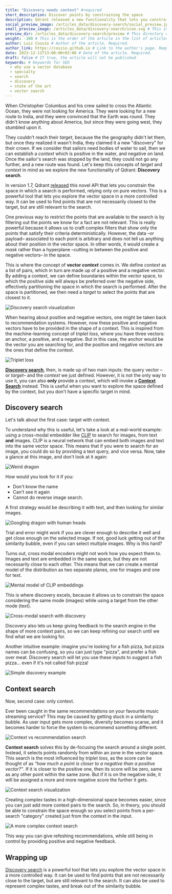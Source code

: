 ```yaml
---
title: "Discovery needs context" #required
short_description: Discover points by constraining the space
description: Qdrant released a new functionality that lets you constrain the space in which a search is performed, relying only pure vectors #required
social_preview_image: /articles_data/discovery-search/social_preview.jpg # This image will be used in social media previews, should be 1200x630px. Required.
small_preview_image: /articles_data/discovery-search/icon.svg # This image will be used in the list of articles at the footer, should be 40x40px
preview_dir: /articles_data/discovery-search/preview # This directory contains images that will be used in the article preview. They can be generated from one image. Read more below. Required.
weight: -100 # This is the order of the article in the list of articles at the footer. The lower the number, the higher the article will be in the list.
author: Luis Cossío # Author of the article. Required.
author_link: https://coszio.github.io # Link to the author's page. Required.
date: 2023-12-11T13:00:00+03:00 # Date of the article. Required.
draft: false # If true, the article will not be published
keywords: # Keywords for SEO
  - why use a vector database
  - specialty
  - search
  - discovery
  - state of the art
  - vector search
---
```


When Christopher Columbus and his crew sailed to cross the Atlantic Ocean, they were not looking for America. They were looking for a new route to India, and they were convinced that the Earth was round. They didn't know anything about America, but since they were going west, they stumbled upon it.

They couldn't reach their _target_, because the the geography didn't let them, but once they realized it wasn't India, they claimed it a new "discovery" for their crown. If we consider that sailors need bodies of water to sail, then we can establish a _context_ which is positive in the water, and negative on land. Once the sailor's search was stopped by the land, they could not go any further, and a new route was found. Let's keep this concepts of _target_ and _context_ in mind as we explore the new functionality of Qdrant: __Discovery search__.

In version 1.7, Qdrant [released](/articles/qdrant-1.7.x/) this novel API that lets you constrain the space in which a search is performed, relying only on pure vectors. This is a powerful tool that lets you explore the vector space in a more controlled way. It can be used to find points that are not necessarily closest to the target, but are still relevant to the search.

One previous way to restrict the points that are available to the search is by filtering out the points we know for a fact are not relevant. This is really powerful because it allows us to craft complex filters that show only the points that satisfy their criteria deterministically. However, the data –or payload– associated to each point is arbitrary and does not tell us anything about their position in the vector space. In other words, it would create a _mask_ rather than a hyperplane –cutting in between the positive and negative vectors– in the space.

This is where the concept of __vector _context___ comes in. We define _context_ as a list of pairs, which in turn are made up of a positive and a negative vector. By adding a context, we can define boundaries within the vector space, to which the positive side will always be preferred over the negative side, effectively partitioning the space in which the search is performed. After the space is partitioned, we then need a _target_ to select the points that are closest to it.

![Discovery search visualization](/articles_data/discovery-search/discovery-search.png)

When hearing about positive and negative vectors, one might be taken back to recommendation systems. However, now these positive and negative vectors have to be provided in the shape of a context. This is inspired from the machine-learning concept of _triplet loss_, where you have three vectors: an anchor, a positive, and a negative. But in this case, the anchor would be the vector you are searching for, and the positive and negative vectors are the ones that define the context.

![Triplet loss](/articles_data/discovery-search/triplet-loss.png)

[__Discovery search__](#discovery-search), then, is made up of two main inputs: the query vector –or _target_– and the _context_ we just defined. However, it is not the only way to use it, you can also __only__ provide a context, which will invoke a [__Context Search__](#context-search) instead. This is useful when you want to explore the space defined by the context, but you don't have a specific target in mind.

## Discovery search

Let's talk about the first case: target with context.

To understand why this is useful, let's take a look at a real-world example: using a cross-modal embedder like [CLIP](https://openai.com/blog/clip/) to search for images, from text __and__ images.
CLIP is a neural network that can embed both images and text into the same vector space. This means that if you were to search for an image, you could do so by providing a text query, and vice versa. Now, take a glance at this image, and don't look at it again:

![Weird dragon](/articles_data/discovery-search/weird-dragon.png)

How would you look for it if you:

- Don't know the name
- Can't see it again
- Cannot do reverse image search.

A first strategy would be describing it with text, and then looking for similar images.

![Googling dragon with human heads](/articles_data/discovery-search/googling-weird-dragon.png)

Trial and error might work if you are clever enough to describe it well and get close enough on the selected image. If not, good luck getting out of the similarity bubble, even if you can select multiple images. Why is this hard?

Turns out, cross modal encoders might not work how you expect them to. Images and text are embedded in the same space, but they are not necessarily close to each other. This means that we can create a mental model of the distribution as two separate planes, one for images and one for text.

![Mental model of CLIP embeddings](/articles_data/discovery-search/clip-mental-model.png)

This is where discovery excels, because it allows us to constrain the space considering the same mode (images) while using a target from the other mode (text).

![Cross-modal search with discovery](/articles_data/discovery-search/clip-discovery.png)

Discovery also lets us keep giving feedback to the search engine in the shape of more context pairs, so we can keep refining our search until we find what we are looking for.

Another intuitive example: imagine you're looking for a fish pizza, but pizza names can be confusing, so you can just type "pizza", and prefer a fish over meat. Discovery search will let you use these inputs to suggest a fish pizza... even if it's not called fish pizza!

![Simple discovery example](/articles_data/discovery-search/discovery-example-with-images.png)

## Context search

Now, second case: only context.

Ever been caught in the same recommendations on your favourite music streaming service? This may be caused by getting stuck in a similarity bubble. As user input gets more complex, diversity becomes scarse, and it becomes harder to force the system to recommend something different.

![Context vs recommendation search](/articles_data/discovery-search/context-vs-recommendation.png)

__Context search__ solves this by de-focusing the search around a single point. Instead, it selects points randomly from within an zone in the vector space. This search is the most influenced by _triplet loss_, as the score can be thought of as _"how much a point is closer to a negative than a positive vector?"_. If it is closer to the positive one, then its score will be zero, same as any other point within the same zone. But if it is on the negative side, it will be assigned a more and more negative score the further it gets.

![Context search visualization](/articles_data/discovery-search/context-search.png)

Creating complex tastes in a high-dimensional space becomes easier, since you can just add more context pairs to the search. So, in theory, you should be able to constrain the space enough so you select points from a per-search "category" created just from the context in the input.

![A more complex context search](/articles_data/discovery-search/complex-context-search.png)

This way you can give refeshing recommendations, while still being in control by providing positive and negative feedback.

## Wrapping up

[Discovery search](/documentation/concepts/explore/#discovery-api) is a powerful tool that lets you explore the vector space in a more controlled way. It can be used to find points that are not necessarily close to the target, but are still relevant to the search. It can also be used to represent complex tastes, and break out of the similarity bubble.
